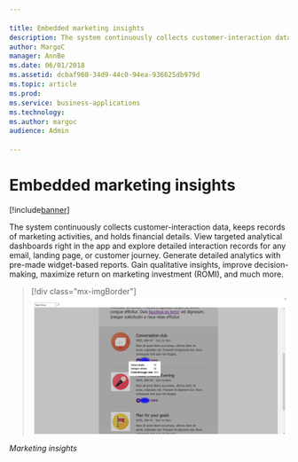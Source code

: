 ```yaml
---

title: Embedded marketing insights
description: The system continuously collects customer-interaction data, keeps records of marketing activities, and holds financial details.
author: MargoC
manager: AnnBe
ms.date: 06/01/2018
ms.assetid: dcbaf960-34d9-44c0-94ea-936625db979d
ms.topic: article
ms.prod: 
ms.service: business-applications
ms.technology: 
ms.author: margoc
audience: Admin

---
```

#  Embedded marketing insights




[!include[banner](../../includes/banner.md)]

The system continuously collects customer-interaction data, keeps records of
marketing activities, and holds financial details. View targeted analytical
dashboards right in the app and explore detailed interaction records for any
email, landing page, or customer journey. Generate detailed analytics with
pre-made widget-based reports. Gain qualitative insights, improve
decision-making, maximize return on marketing investment (ROMI), and much more.

> [!div class="mx-imgBorder"] 
> ![A screenshot demonstrating how embedded marketing insights display](media/embedded-marketing-insights-1.png "A screenshot demonstrating how embedded marketing insights display")
<!-- Marketing_EmbeddedMarketingInsights_A.png -->


*Marketing insights*



